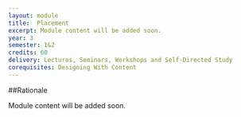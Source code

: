 ```yaml
---
layout: module
title:  Placement
excerpt: Module content will be added soon.
year: 3
semester: 1&2
credits: 60
delivery: Lectures, Seminars, Workshops and Self-Directed Study
corequisites: Designing With Content
---
```


##Rationale

Module content will be added soon.